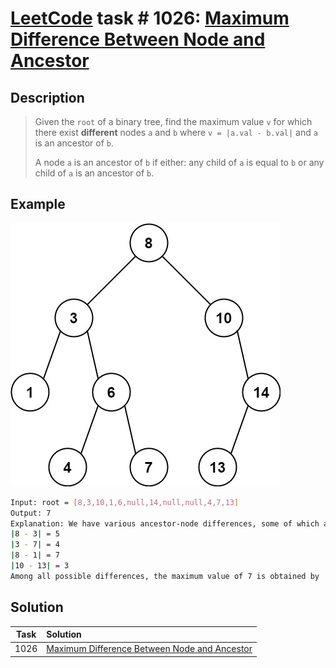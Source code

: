 # [LeetCode][leetcode] task # 1026: [Maximum Difference Between Node and Ancestor][task]

Description
-----------

> Given the `root` of a binary tree, find the maximum value `v` for which there
> exist **different** nodes `a` and `b` where `v = |a.val - b.val|` and `a` is an ancestor of `b`.
> 
> A node `a` is an ancestor of `b` if either:
> any child of `a` is equal to `b` or any child of `a` is an ancestor of `b`.

 Example
-------

![tree.png](image/tree.png)

```sh
Input: root = [8,3,10,1,6,null,14,null,null,4,7,13]
Output: 7
Explanation: We have various ancestor-node differences, some of which are given below :
|8 - 3| = 5
|3 - 7| = 4
|8 - 1| = 7
|10 - 13| = 3
Among all possible differences, the maximum value of 7 is obtained by |8 - 1| = 7.
```

Solution
--------

| Task | Solution                                                 |
|:----:|:---------------------------------------------------------|
| 1026 | [Maximum Difference Between Node and Ancestor][solution] |


[leetcode]: <http://leetcode.com/>
[task]: <https://leetcode.com/problems/maximum-difference-between-node-and-ancestor/>
[solution]: <https://github.com/wellaxis/praxis-leetcode/blob/main/src/main/java/com/witalis/praxis/leetcode/task/h11/p1026/option/Practice.java>
